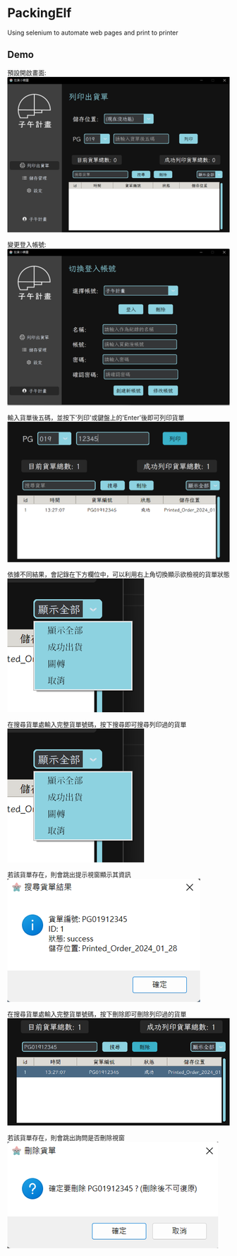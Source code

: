 
# PackingElf

Using selenium to automate web pages and print to printer


## Demo

預設開啟畫面:  
![image](https://github.com/alexIllI/PackingElf_light/blob/master/readme/print_order_frame.png)  
  
變更登入帳號:  
![image](https://github.com/alexIllI/PackingElf_light/blob/master/readme/account_page.png)  
 
輸入貨單後五碼，並按下'列印'或鍵盤上的'Enter'後即可列印貨單  
![image](https://github.com/alexIllI/PackingElf_light/blob/master/readme/test.png)  
  
依據不同結果，會記錄在下方欄位中，可以利用右上角切換顯示欲檢視的貨單狀態  
 ![image](https://github.com/alexIllI/PackingElf_light/blob/master/readme/view.png)  
  
在搜尋貨單處輸入完整貨單號碼，按下搜尋即可搜尋列印過的貨單  
 ![image](https://github.com/alexIllI/PackingElf_light/blob/master/readme/view.png)  
  
若該貨單存在，則會跳出提示視窗顯示其資訊  
 ![image](https://github.com/alexIllI/PackingElf_light/blob/master/readme/search_result.png)  
   
在搜尋貨單處輸入完整貨單號碼，按下刪除即可刪除列印過的貨單  
 ![image](https://github.com/alexIllI/PackingElf_light/blob/master/readme/delete_demo.png)  
  
若該貨單存在，則會跳出詢問是否刪除視窗  
 ![image](https://github.com/alexIllI/PackingElf_light/blob/master/readme/delete_result.png)  
